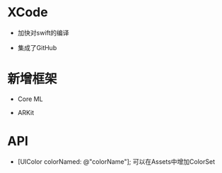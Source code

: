 
# XCode

* 加快对swift的编译

* 集成了GitHub


# 新增框架

* Core ML

* ARKit

# API

* [UIColor colorNamed: @"colorName"];       可以在Assets中增加ColorSet

